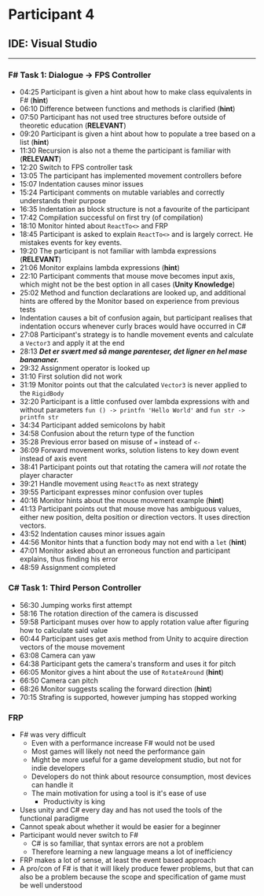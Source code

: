 # Participant 4
## IDE: Visual Studio
---

<!-- Types+ ReactTo_ ReactTo- Types-- -->

### F# Task 1: Dialogue -> FPS Controller
* 04:25 Participant is given a hint about how to make class equivalents in F# (__hint__)
* 06:10 Difference between functions and methods is clarified (__hint__)
* 07:50 Participant has not used tree structures before outside of theoretic education (__RELEVANT__)
* 09:20 Participant is given a hint about how to populate a tree based on a list (__hint__)
* 11:30 Recursion is also not a theme the participant is familiar with (__RELEVANT__)
* 12:20 Switch to FPS controller task
* 13:05 The participant has implemented movement controllers before
* 15:07 Indentation causes minor issues
* 15:24 Participant comments on mutable variables and correctly understands their purpose
* 16:35 Indentation as block structure is not a favourite of the participant
* 17:42 Compilation successful on first try (of compilation)
* 18:10 Monitor hinted about `ReactTo<>` and FRP
* 18:45 Participant is asked to explain `ReactTo<>` and is largely correct. He mistakes events for key events.
* 19:20 The participant is not familiar with lambda expressions (__RELEVANT__)
* 21:06 Monitor explains lambda expressions (__hint__)
* 22:10 Participant comments that mouse move becomes input axis, which might not be the best option in all cases (__Unity Knowledge__)
* 25:02 Method and function declarations are looked up, and additional hints are offered by the Monitor based on experience from previous tests
* Indentation causes a bit of confusion again, but participant realises that indentation occurs whenever curly braces would have occurred in C#
* 27:08 Participant's strategy is to handle movement events and calculate a `Vector3` and apply it at the end
* 28:13 ___Det er svært med så mange parenteser, det ligner en hel mase banananer.___
* 29:32 Assignment operator is looked up
* 31:10 First solution did not work
* 31:19 Monitor points out that the calculated `Vector3` is never applied to the `RigidBody`
* 32:20 Participant is a little confused over lambda expressions with and without parameters `fun () -> printfn 'Hello World'` and `fun str -> printfn str`
* 34:34 Participant added semicolons by habit
* 34:58 Confusion about the return type of the function
* 35:28 Previous error based on misuse of `=` instead of `<-`
* 36:09 Forward movement works, solution listens to key down event instead of axis event
* 38:41 Participant points out that rotating the camera will _not_ rotate the player character
* 39:21 Handle movement using `ReactTo` as next strategy
* 39:55 Participant expresses minor confusion over tuples
* 40:16 Monitor hints about the mouse movement example (__hint__)
* 41:13 Participant points out that mouse move has ambiguous values, either new position, delta position or direction vectors. It uses direction vectors.
* 43:52 Indentation causes minor issues again
* 44:56 Monitor hints that a function body may not end with a `let` (__hint__)
* 47:01 Monitor asked about an erroneous function and participant explains, thus finding his error
* 48:59 Assignment completed

### C# Task 1: Third Person Controller
* 56:30 Jumping works first attempt
* 58:16 The rotation direction of the camera is discussed
* 59:58 Participant muses over how to apply rotation value after figuring how to calculate said value
* 60:44 Participant uses get axis method from Unity to acquire direction vectors of the mouse movement
* 63:08 Camera can yaw
* 64:38 Participant gets the camera's transform and uses it for pitch
* 66:05 Monitor gives a hint about the use of `RotateAround` (__hint__)
* 66:50 Camera can pitch
* 68:26 Monitor suggests scaling the forward direction (__hint__)
* 70:15 Strafing is supported, however jumping has stopped working

### FRP
* F# was very difficult
  * Even with a performance increase F# would not be used
  * Most games will likely not need the performance gain
  * Might be more useful for a game development studio, but not for indie developers
  * Developers do not think about resource consumption, most devices can handle it
  * The main motivation for using a tool is it's ease of use
    * Productivity is king
* Uses unity and C# every day and has not used the tools of the functional paradigme
* Cannot speak about whether it would be easier for a beginner
* Participant would never switch to F#
  * C# is so familiar, that syntax errors are not a problem
  * Therefore learning a new language means a lot of inefficiency
* FRP makes a lot of sense, at least the event based approach
* A pro/con of F# is that it will likely produce fewer problems, but that can also be a problem because the scope and specification of game must be well understood
